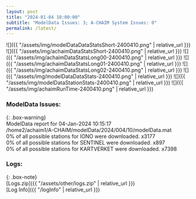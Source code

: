 ```yaml
---
layout: post
title: "2024-01-04 10:00:00"
subtitle: "ModelData Issues: 3; A-CHAIM System Issues: 0"
permalink: /latest/
---
```


![]({{ "/assets/img/modelDataDataStatsShort-2400410.png" | relative_url }})
![]({{ "/assets/img/achaimDataStatsShort-2400410.png" | relative_url }})
![]({{ "/assets/img/achaimDataStatsLong00-2400410.png" | relative_url }})
![]({{ "/assets/img/achaimDataStatsLong01-2400410.png" | relative_url }})
![]({{ "/assets/img/achaimDataStatsLong02-2400410.png" | relative_url }})
![]({{ "/assets/img/modelDataDataStats-2400410.png" | relative_url }})
![]({{ "/assets/img/modelDataStationStats-2400410.png" | relative_url }})
![]({{ "/assets/img/achaimRunTime-2400410.png" | relative_url }})


### ModelData Issues:  
  
{: .box-warning}  
 ModelData report for 04-Jan-2024 10:15:17   
 /home2/achaim1/A-CHAIM/modelData/2024/004/10/modelData.mat   
 0% of all possible stations for IONO were downloaded. x3177   
 0% of all possible stations for SENTINEL were downloaded. x897   
 0% of all possible stations for KARTVERKET were downloaded. x7398   
  


### Logs:  
  
{: .box-note}  
[Logs.zip]({{ "/assets/other/logs.zip" | relative_url }})  
[Log Info]({{ "/logInfo" | relative_url }})  
